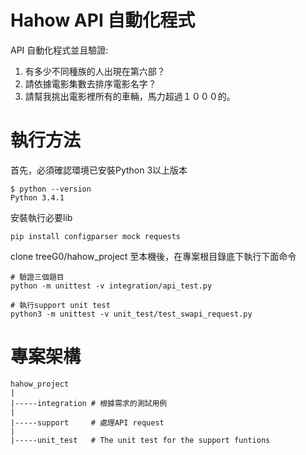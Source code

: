 # Hahow API 自動化程式

API 自動化程式並且驗證:
1. 有多少不同種族的人出現在第六部？
2. 請依據電影集數去排序電影名字？
3. 請幫我挑出電影裡所有的車輛，馬力超過１０００的。

# 執行方法

首先，必須確認環境已安裝Python 3以上版本
```
$ python --version
Python 3.4.1
```
安裝執行必要lib
```
pip install configparser mock requests
```
clone treeG0/hahow_project 至本機後，在專案根目錄底下執行下面命令
```
# 驗證三個題目
python -m unittest -v integration/api_test.py
```

```
# 執行support unit test
python3 -m unittest -v unit_test/test_swapi_request.py
```

# 專案架構
```
hahow_project
|
|-----integration # 根據需求的測試用例
|
|-----support     # 處理API request
|
|-----unit_test   # The unit test for the support funtions
```
